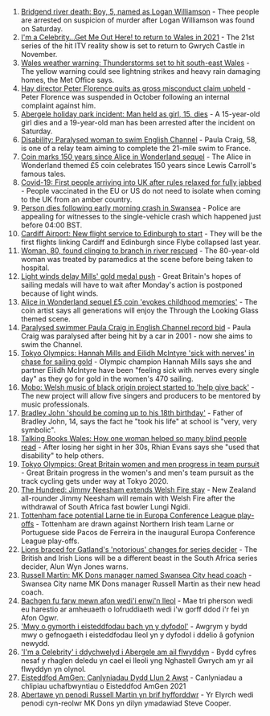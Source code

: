 1. [Bridgend river death: Boy, 5, named as Logan Williamson](https://www.bbc.co.uk/news/uk-wales-58049509) - Thee people are arrested on suspicion of murder after Logan Williamson was found on Saturday.
2. [I'm a Celebrity...Get Me Out Here! to return to Wales in 2021](https://www.bbc.co.uk/news/uk-wales-58053077) - The 21st series of the hit ITV reality show is set to return to Gwrych Castle in November.
3. [Wales weather warning: Thunderstorms set to hit south-east Wales](https://www.bbc.co.uk/news/uk-wales-58056577) - The yellow warning could see lightning strikes and heavy rain damaging homes, the Met Office says.
4. [Hay director Peter Florence quits as gross misconduct claim upheld](https://www.bbc.co.uk/news/uk-wales-58060304) - Peter Florence was suspended in October following an internal complaint against him.
5. [Abergele holiday park incident: Man held as girl, 15, dies](https://www.bbc.co.uk/news/uk-wales-58048295) - A 15-year-old girl dies and a 19-year-old man has been arrested after the incident on Saturday.
6. [Disability: Paralysed woman to swim English Channel](https://www.bbc.co.uk/news/uk-wales-58025736) - Paula Craig, 58, is one of a relay team aiming to complete the 21-mile swim to France.
7. [Coin marks 150 years since Alice in Wonderland sequel](https://www.bbc.co.uk/news/uk-wales-58053780) - The Alice in Wonderland themed £5 coin celebrates 150 years since Lewis Carroll's famous tales.
8. [Covid-19: First people arriving into UK after rules relaxed for fully jabbed](https://www.bbc.co.uk/news/uk-58050538) - People vaccinated in the EU or US do not need to isolate when coming to the UK from an amber country.
9. [Person dies following early morning crash in Swansea](https://www.bbc.co.uk/news/uk-wales-58047608) - Police are appealing for witnesses to the single-vehicle crash which happened just before 04:00 BST.
10. [Cardiff Airport: New flight service to Edinburgh to start](https://www.bbc.co.uk/news/uk-wales-58049504) - They will be the first flights linking Cardiff and Edinburgh since Flybe collapsed last year.
11. [Woman, 80, found clinging to branch in river rescued](https://www.bbc.co.uk/news/uk-wales-58049508) - The 80-year-old woman was treated by paramedics at the scene before being taken to hospital.
12. [Light winds delay Mills' gold medal push](https://www.bbc.co.uk/sport/olympics/58053689) - Great Britain's hopes of sailing medals will have to wait after Monday's action is postponed because of light winds.
13. [Alice in Wonderland sequel £5 coin 'evokes childhood memories'](https://www.bbc.co.uk/news/uk-wales-58055788) - The coin artist says all generations will enjoy the Through the Looking Glass themed scene.
14. [Paralysed swimmer Paula Craig in English Channel record bid](https://www.bbc.co.uk/news/uk-wales-58039094) - Paula Craig was paralysed after being hit by a car in 2001 - now she aims to swim the Channel.
15. [Tokyo Olympics: Hannah Mills and Eilidh McIntyre 'sick with nerves' in chase for sailing gold](https://www.bbc.co.uk/sport/av/olympics/58046824) - Olympic champion Hannah Mills says she and partner Eilidh McIntyre have been "feeling sick with nerves every single day" as they go for gold in the women's 470 sailing.
16. [Mobo: Welsh music of black origin project started to 'help give back'](https://www.bbc.co.uk/news/uk-wales-58030464) - The new project will allow five singers and producers to be mentored by music professionals.
17. [Bradley John 'should be coming up to his 18th birthday'](https://www.bbc.co.uk/news/uk-wales-58019640) - Father of Bradley John, 14, says the fact he "took his life" at school is "very, very symbolic".
18. [Talking Books Wales: How one woman helped so many blind people read](https://www.bbc.co.uk/news/uk-wales-58018316) - After losing her sight in her 30s, Rhian Evans says she "used that disability" to help others.
19. [Tokyo Olympics: Great Britain women and men progress in team pursuit](https://www.bbc.co.uk/sport/olympics/58054883) - Great Britain progress in the women's and men's team pursuit as the track cycling gets under way at Tokyo 2020.
20. [The Hundred: Jimmy Neesham extends Welsh Fire stay](https://www.bbc.co.uk/sport/cricket/58058438) - New Zealand all-rounder Jimmy Neesham will remain with Welsh Fire after the withdrawal of South Africa fast bowler Lungi Ngidi.
21. [Tottenham face potential Larne tie in Europa Conference League play-offs](https://www.bbc.co.uk/sport/football/58057963) - Tottenham are drawn against Northern Irish team Larne or Portuguese side Pacos de Ferreira in the inaugural Europa Conference League play-offs.
22. [Lions braced for Gatland's 'notorious' changes for series decider](https://www.bbc.co.uk/sport/rugby-union/58050017) - The British and Irish Lions will be a different beast in the South Africa series decider, Alun Wyn Jones warns.
23. [Russell Martin: MK Dons manager named Swansea City head coach](https://www.bbc.co.uk/sport/football/58046826) - Swansea City name MK Dons manager Russell Martin as their new head coach.
24. [Bachgen fu farw mewn afon wedi'i enwi'n lleol](https://www.bbc.co.uk/newyddion/58058308) - Mae tri pherson wedi eu harestio ar amheuaeth o lofruddiaeth wedi i'w gorff ddod i'r fei yn Afon Ogwr.
25. ['Mwy o gymorth i eisteddfodau bach yn y dyfodol'](https://www.bbc.co.uk/newyddion/58034025) - Awgrym y bydd mwy o gefnogaeth i eisteddfodau lleol yn y dyfodol i ddelio â gofynion newydd.
26. ['I'm a Celebrity' i ddychwelyd i Abergele am ail flwyddyn](https://www.bbc.co.uk/newyddion/58026949) - Bydd cyfres nesaf y rhaglen deledu yn cael ei lleoli yng Nghastell Gwrych am yr ail flwyddyn yn olynol.
27. [Eisteddfod AmGen: Canlyniadau Dydd Llun 2 Awst](https://www.bbc.co.uk/newyddion/58056226) - Canlyniadau a chlipiau uchafbwyntiau o Eisteddfod AmGen 2021
28. [Abertawe yn penodi Russell Martin yn brif hyfforddwr](https://www.bbc.co.uk/newyddion/58034032) - Yr Elyrch wedi penodi cyn-reolwr MK Dons yn dilyn ymadawiad Steve Cooper.
